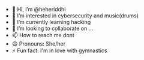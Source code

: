 - 👋 Hi, I’m @heheriddhi
- 👀 I’m interested in cybersecurity and music(drums)
- 🌱 I’m currently learning hacking
- 💞️ I’m looking to collaborate on ...
- 📫 How to reach me dont
- 😄 Pronouns: She/her
- ⚡ Fun fact: I'm in love with gymnastics

<!---
heheriddhi/heheriddhi is a ✨ special ✨ repository because its `README.md` (this file) appears on your GitHub profile.
You can click the Preview link to take a look at your changes.
--->

